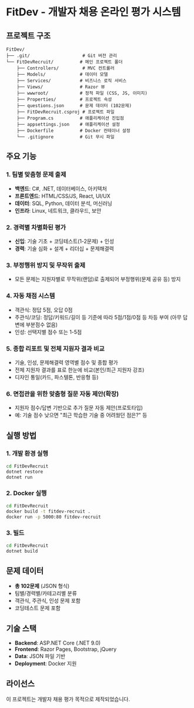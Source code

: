 # FitDev - 개발자 채용 온라인 평가 시스템

## 프로젝트 구조

```
FitDev/
├── .git/                    # Git 버전 관리
└── FitDevRecruit/          # 메인 프로젝트 폴더
    ├── Controllers/         # MVC 컨트롤러
    ├── Models/             # 데이터 모델
    ├── Services/           # 비즈니스 로직 서비스
    ├── Views/              # Razor 뷰
    ├── wwwroot/            # 정적 파일 (CSS, JS, 이미지)
    ├── Properties/         # 프로젝트 속성
    ├── questions.json      # 문제 데이터 (102문제)
    ├── FitDevRecruit.csproj # 프로젝트 파일
    ├── Program.cs          # 애플리케이션 진입점
    ├── appsettings.json    # 애플리케이션 설정
    ├── Dockerfile          # Docker 컨테이너 설정
    └── .gitignore          # Git 무시 파일
```

## 주요 기능

### 1. 팀별 맞춤형 문제 출제
- **백엔드**: C#, .NET, 데이터베이스, 아키텍처
- **프론트엔드**: HTML/CSS/JS, React, UI/UX
- **데이터**: SQL, Python, 데이터 분석, 머신러닝
- **인프라**: Linux, 네트워크, 클라우드, 보안

### 2. 경력별 차별화된 평가
- **신입**: 기술 기초 + 코딩테스트(1-2문제) + 인성
- **경력**: 기술 심화 + 설계 + 리더십 + 문제해결력

### 3. 부정행위 방지 및 무작위 출제
- 모든 문제는 지원자별로 무작위(랜덤)로 출제되어 부정행위(문제 공유 등) 방지

### 4. 자동 채점 시스템
- 객관식: 정답 5점, 오답 0점
- 주관식/코딩: 정답/키워드/길이 등 기준에 따라 5점/1점/0점 등 차등 부여 (아무 답변에 부분점수 없음)
- 인성: 선택지별 점수 또는 1-5점

### 5. 종합 리포트 및 전체 지원자 결과 비교
- 기술, 인성, 문제해결력 영역별 점수 및 종합 평가
- 전체 지원자 결과를 표로 한눈에 비교(본인/최근 지원자 강조)
- 디자인 통일(카드, 파스텔톤, 반응형 등)

### 6. 면접관을 위한 맞춤형 질문 자동 제안(확장)
- 지원자 점수/답변 기반으로 추가 질문 자동 제안(프로토타입)
- 예: 기술 점수 낮으면 "최근 학습한 기술 중 어려웠던 점은?" 등

## 실행 방법

### 1. 개발 환경 실행
```bash
cd FitDevRecruit
dotnet restore
dotnet run
```

### 2. Docker 실행
```bash
cd FitDevRecruit
docker build -t fitdev-recruit .
docker run -p 5000:80 fitdev-recruit
```

### 3. 빌드
```bash
cd FitDevRecruit
dotnet build
```

## 문제 데이터

- **총 102문제** (JSON 형식)
- 팀별/경력별/카테고리별 분류
- 객관식, 주관식, 인성 문제 포함
- 코딩테스트 문제 포함

## 기술 스택

- **Backend**: ASP.NET Core (.NET 9.0)
- **Frontend**: Razor Pages, Bootstrap, jQuery
- **Data**: JSON 파일 기반
- **Deployment**: Docker 지원

## 라이선스

이 프로젝트는 개발자 채용 평가 목적으로 제작되었습니다. 
